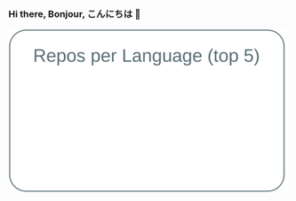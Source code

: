 ### Hi there, Bonjour, こんにちは 👋

<!--
**kakudaisuke/kakudaisuke** is a ✨ _special_ ✨ repository because its `README.md` (this file) appears on your GitHub profile.

Here are some ideas to get you started:

- 🔭 I’m currently working on ...
- 🌱 I’m currently learning ...
- 👯 I’m looking to collaborate on ...
- 🤔 I’m looking for help with ...
- 💬 Ask me about ...
- 📫 How to reach me: ...
- 😄 Pronouns: ...
- ⚡ Fun fact: ...
-->
[![](https://raw.githubusercontent.com/kakudaisuke/kakudaisuke/master/profile-summary-card-output/default/1-repos-per-language.svg)](https://github.com/vn7n24fzkq/github-profile-summary-cards)
